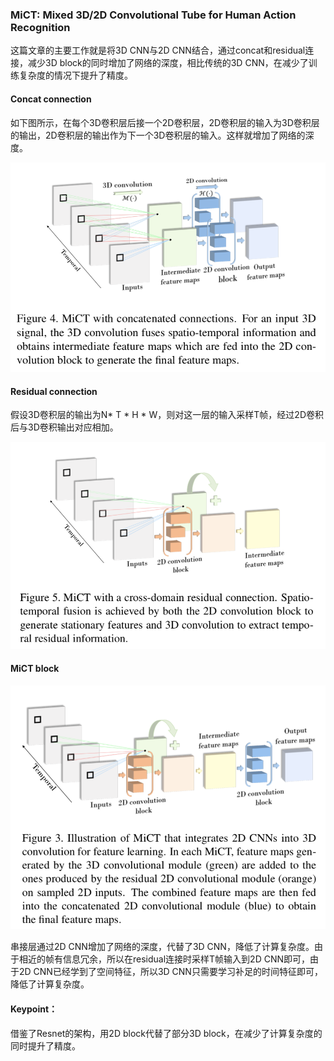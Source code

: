 ### MiCT: Mixed 3D/2D Convolutional Tube for Human Action Recognition

这篇文章的主要工作就是将3D CNN与2D CNN结合，通过concat和residual连接，减少3D block的同时增加了网络的深度，相比传统的3D CNN，在减少了训练复杂度的情况下提升了精度。

#### Concat connection

如下图所示，在每个3D卷积层后接一个2D卷积层，2D卷积层的输入为3D卷积层的输出，2D卷积层的输出作为下一个3D卷积层的输入。这样就增加了网络的深度。

![p0](imgs_xd/p0.png)



#### Residual connection

假设3D卷积层的输出为N* T * H * W，则对这一层的输入采样T帧，经过2D卷积后与3D卷积输出对应相加。 

![p1](imgs_xd/p1.png)



#### MiCT block

![p2](imgs_xd/p2.png)

串接层通过2D CNN增加了网络的深度，代替了3D CNN，降低了计算复杂度。由于相近的帧有信息冗余，所以在residual连接时采样T帧输入到2D CNN即可，由于2D CNN已经学到了空间特征，所以3D CNN只需要学习补足的时间特征即可，降低了计算复杂度。



#### Keypoint：

借鉴了Resnet的架构，用2D block代替了部分3D block，在减少了计算复杂度的同时提升了精度。

